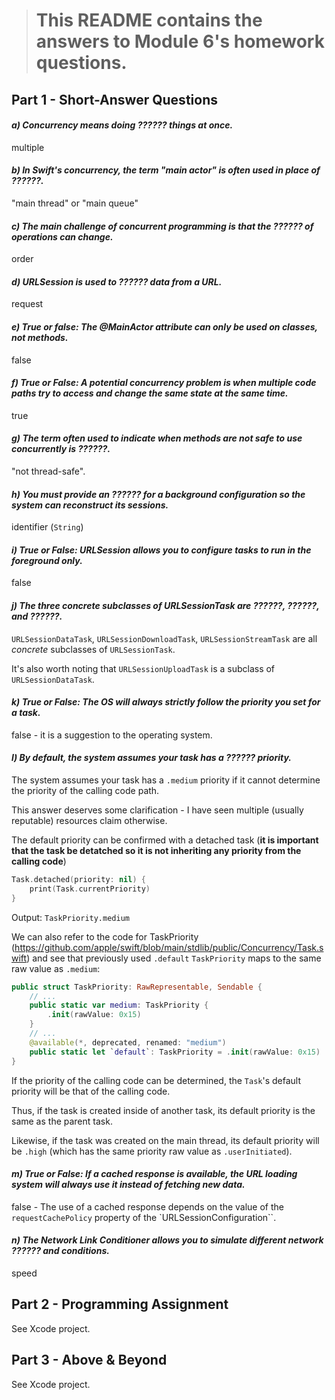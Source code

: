 > # This README contains the answers to Module 6's homework questions.

## Part 1 - Short-Answer Questions


#### _a) Concurrency means doing ?????? things at once._

multiple

#### _b) In Swift's concurrency, the term "main actor" is often used in place of ??????._

"main thread" or "main queue"

#### _c) The main challenge of concurrent programming is that the ?????? of operations can change._

order

#### _d) URLSession is used to ?????? data from a URL._

request

#### _e) True or false: The @MainActor attribute can only be used on classes, not methods._

false

#### _f) True or False: A potential concurrency problem is when multiple code paths try to access and change the same state at the same time._

true

#### _g) The term often used to indicate when methods are not safe to use concurrently is ??????._

"not thread-safe".

#### _h) You must provide an ?????? for a background configuration so the system can reconstruct its sessions._

identifier (`String`)

#### _i) True or False: URLSession allows you to configure tasks to run in the foreground only._

false

#### _j) The three concrete subclasses of URLSessionTask are ??????, ??????, and ??????._

`URLSessionDataTask`, `URLSessionDownloadTask`, `URLSessionStreamTask` are all *concrete* subclasses of `URLSessionTask`.

It's also worth noting that `URLSessionUploadTask` is a subclass of `URLSessionDataTask`.

#### _k) True or False: The OS will always strictly follow the priority you set for a task._

false - it is a suggestion to the operating system.

#### _l) By default, the system assumes your task has a ?????? priority._

The system assumes your task has a `.medium` priority if it cannot determine the priority of the calling code path.

This answer deserves some clarification - I have seen multiple (usually reputable) resources claim otherwise.

The default priority can be confirmed with a detached task (**it is important that the task be detatched so it is not inheriting any priority from the calling code**)

```Swift
Task.detached(priority: nil) {
    print(Task.currentPriority)
}
```
Output: `TaskPriority.medium`

We can also refer to the code for TaskPriority (https://github.com/apple/swift/blob/main/stdlib/public/Concurrency/Task.swift) and see that previously used `.default` `TaskPriority` maps to the same raw value as `.medium`:

```Swift
public struct TaskPriority: RawRepresentable, Sendable {
    // ...
    public static var medium: TaskPriority {
        .init(rawValue: 0x15)
    }
    // ... 
    @available(*, deprecated, renamed: "medium")
    public static let `default`: TaskPriority = .init(rawValue: 0x15)
}
```

If the priority of the calling code can be determined, the `Task`'s default priority will be that of the calling code.

Thus, if the task is created inside of another task, its default priority is the same as the parent task.

Likewise, if the task was created on the main thread, its default priority will be `.high` (which has the same priority raw value as `.userInitiated`).

#### _m) True or False: If a cached response is available, the URL loading system will always use it instead of fetching new data._

false - The use of a cached response depends on the value of the `requestCachePolicy` property of the `URLSessionConfiguration``.

#### _n) The Network Link Conditioner allows you to simulate different network ?????? and conditions._
speed

## Part 2 - Programming Assignment
See Xcode project.


## Part 3 - Above & Beyond
See Xcode project.
